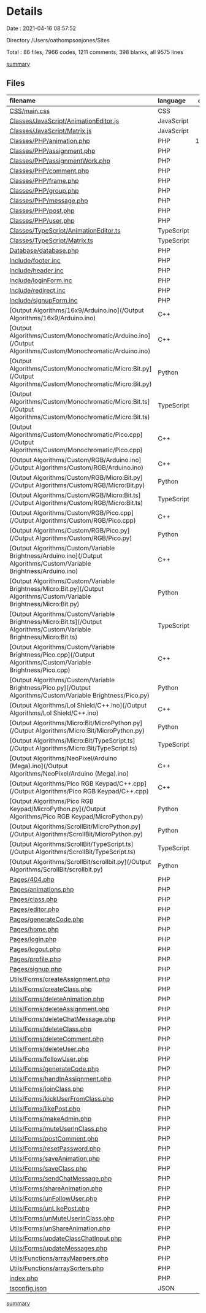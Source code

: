 # Details

Date : 2021-04-16 08:57:52

Directory /Users/oathompsonjones/Sites

Total : 86 files,  7966 codes, 1211 comments, 398 blanks, all 9575 lines

[summary](results.md)

## Files
| filename | language | code | comment | blank | total |
| :--- | :--- | ---: | ---: | ---: | ---: |
| [CSS/main.css](/CSS/main.css) | CSS | 79 | 18 | 3 | 100 |
| [Classes/JavaScript/AnimationEditor.js](/Classes/JavaScript/AnimationEditor.js) | JavaScript | 531 | 0 | 1 | 532 |
| [Classes/JavaScript/Matrix.js](/Classes/JavaScript/Matrix.js) | JavaScript | 175 | 0 | 1 | 176 |
| [Classes/PHP/animation.php](/Classes/PHP/animation.php) | PHP | 1,121 | 156 | 30 | 1,307 |
| [Classes/PHP/assignment.php](/Classes/PHP/assignment.php) | PHP | 161 | 22 | 5 | 188 |
| [Classes/PHP/assignmentWork.php](/Classes/PHP/assignmentWork.php) | PHP | 45 | 21 | 5 | 71 |
| [Classes/PHP/comment.php](/Classes/PHP/comment.php) | PHP | 64 | 21 | 5 | 90 |
| [Classes/PHP/frame.php](/Classes/PHP/frame.php) | PHP | 39 | 17 | 4 | 60 |
| [Classes/PHP/group.php](/Classes/PHP/group.php) | PHP | 93 | 41 | 9 | 143 |
| [Classes/PHP/message.php](/Classes/PHP/message.php) | PHP | 59 | 22 | 5 | 86 |
| [Classes/PHP/post.php](/Classes/PHP/post.php) | PHP | 204 | 42 | 8 | 254 |
| [Classes/PHP/user.php](/Classes/PHP/user.php) | PHP | 90 | 35 | 8 | 133 |
| [Classes/TypeScript/AnimationEditor.ts](/Classes/TypeScript/AnimationEditor.ts) | TypeScript | 516 | 379 | 48 | 943 |
| [Classes/TypeScript/Matrix.ts](/Classes/TypeScript/Matrix.ts) | TypeScript | 155 | 135 | 20 | 310 |
| [Database/database.php](/Database/database.php) | PHP | 40 | 62 | 7 | 109 |
| [Include/footer.inc](/Include/footer.inc) | PHP | 4 | 0 | 0 | 4 |
| [Include/header.inc](/Include/header.inc) | PHP | 103 | 8 | 7 | 118 |
| [Include/loginForm.inc](/Include/loginForm.inc) | PHP | 18 | 0 | 0 | 18 |
| [Include/redirect.inc](/Include/redirect.inc) | PHP | 6 | 1 | 1 | 8 |
| [Include/signupForm.inc](/Include/signupForm.inc) | PHP | 39 | 1 | 0 | 40 |
| [Output Algorithms/16x9/Arduino.ino](/Output Algorithms/16x9/Arduino.ino) | C++ | 144 | 0 | 6 | 150 |
| [Output Algorithms/Custom/Monochromatic/Arduino.ino](/Output Algorithms/Custom/Monochromatic/Arduino.ino) | C++ | 51 | 3 | 4 | 58 |
| [Output Algorithms/Custom/Monochromatic/Micro:Bit.py](/Output Algorithms/Custom/Monochromatic/Micro:Bit.py) | Python | 32 | 2 | 4 | 38 |
| [Output Algorithms/Custom/Monochromatic/Micro:Bit.ts](/Output Algorithms/Custom/Monochromatic/Micro:Bit.ts) | TypeScript | 38 | 2 | 3 | 43 |
| [Output Algorithms/Custom/Monochromatic/Pico.cpp](/Output Algorithms/Custom/Monochromatic/Pico.cpp) | C++ | 52 | 2 | 3 | 57 |
| [Output Algorithms/Custom/RGB/Arduino.ino](/Output Algorithms/Custom/RGB/Arduino.ino) | C++ | 31 | 3 | 4 | 38 |
| [Output Algorithms/Custom/RGB/Micro:Bit.py](/Output Algorithms/Custom/RGB/Micro:Bit.py) | Python | 19 | 2 | 4 | 25 |
| [Output Algorithms/Custom/RGB/Micro:Bit.ts](/Output Algorithms/Custom/RGB/Micro:Bit.ts) | TypeScript | 23 | 2 | 3 | 28 |
| [Output Algorithms/Custom/RGB/Pico.cpp](/Output Algorithms/Custom/RGB/Pico.cpp) | C++ | 35 | 3 | 4 | 42 |
| [Output Algorithms/Custom/RGB/Pico.py](/Output Algorithms/Custom/RGB/Pico.py) | Python | 18 | 2 | 4 | 24 |
| [Output Algorithms/Custom/Variable Brightness/Arduino.ino](/Output Algorithms/Custom/Variable Brightness/Arduino.ino) | C++ | 51 | 3 | 4 | 58 |
| [Output Algorithms/Custom/Variable Brightness/Micro:Bit.py](/Output Algorithms/Custom/Variable Brightness/Micro:Bit.py) | Python | 32 | 2 | 4 | 38 |
| [Output Algorithms/Custom/Variable Brightness/Micro:Bit.ts](/Output Algorithms/Custom/Variable Brightness/Micro:Bit.ts) | TypeScript | 38 | 2 | 3 | 43 |
| [Output Algorithms/Custom/Variable Brightness/Pico.cpp](/Output Algorithms/Custom/Variable Brightness/Pico.cpp) | C++ | 52 | 2 | 3 | 57 |
| [Output Algorithms/Custom/Variable Brightness/Pico.py](/Output Algorithms/Custom/Variable Brightness/Pico.py) | Python | 31 | 2 | 4 | 37 |
| [Output Algorithms/Lol Shield/C++.ino](/Output Algorithms/Lol Shield/C++.ino) | C++ | 54 | 0 | 6 | 60 |
| [Output Algorithms/Micro:Bit/MicroPython.py](/Output Algorithms/Micro:Bit/MicroPython.py) | Python | 81 | 0 | 5 | 86 |
| [Output Algorithms/Micro:Bit/TypeScript.ts](/Output Algorithms/Micro:Bit/TypeScript.ts) | TypeScript | 82 | 0 | 1 | 83 |
| [Output Algorithms/NeoPixel/Arduino (Mega).ino](/Output Algorithms/NeoPixel/Arduino (Mega).ino) | C++ | 616 | 1 | 6 | 623 |
| [Output Algorithms/Pico RGB Keypad/C++.cpp](/Output Algorithms/Pico RGB Keypad/C++.cpp) | C++ | 66 | 0 | 9 | 75 |
| [Output Algorithms/Pico RGB Keypad/MicroPython.py](/Output Algorithms/Pico RGB Keypad/MicroPython.py) | Python | 54 | 0 | 4 | 58 |
| [Output Algorithms/ScrollBit/MicroPython.py](/Output Algorithms/ScrollBit/MicroPython.py) | Python | 313 | 2 | 3 | 318 |
| [Output Algorithms/ScrollBit/TypeScript.ts](/Output Algorithms/ScrollBit/TypeScript.ts) | TypeScript | 314 | 4 | 2 | 320 |
| [Output Algorithms/ScrollBit/scrollbit.py](/Output Algorithms/ScrollBit/scrollbit.py) | Python | 135 | 0 | 29 | 164 |
| [Pages/404.php](/Pages/404.php) | PHP | 5 | 0 | 0 | 5 |
| [Pages/animations.php](/Pages/animations.php) | PHP | 21 | 7 | 1 | 29 |
| [Pages/class.php](/Pages/class.php) | PHP | 425 | 38 | 3 | 466 |
| [Pages/editor.php](/Pages/editor.php) | PHP | 250 | 5 | 12 | 267 |
| [Pages/generateCode.php](/Pages/generateCode.php) | PHP | 136 | 0 | 2 | 138 |
| [Pages/home.php](/Pages/home.php) | PHP | 436 | 0 | 10 | 446 |
| [Pages/login.php](/Pages/login.php) | PHP | 23 | 7 | 2 | 32 |
| [Pages/logout.php](/Pages/logout.php) | PHP | 3 | 0 | 1 | 4 |
| [Pages/profile.php](/Pages/profile.php) | PHP | 284 | 0 | 5 | 289 |
| [Pages/signup.php](/Pages/signup.php) | PHP | 32 | 8 | 2 | 42 |
| [Utils/Forms/createAssignment.php](/Utils/Forms/createAssignment.php) | PHP | 11 | 0 | 2 | 13 |
| [Utils/Forms/createClass.php](/Utils/Forms/createClass.php) | PHP | 11 | 0 | 3 | 14 |
| [Utils/Forms/deleteAnimation.php](/Utils/Forms/deleteAnimation.php) | PHP | 6 | 0 | 2 | 8 |
| [Utils/Forms/deleteAssignment.php](/Utils/Forms/deleteAssignment.php) | PHP | 7 | 0 | 2 | 9 |
| [Utils/Forms/deleteChatMessage.php](/Utils/Forms/deleteChatMessage.php) | PHP | 7 | 0 | 2 | 9 |
| [Utils/Forms/deleteClass.php](/Utils/Forms/deleteClass.php) | PHP | 8 | 0 | 2 | 10 |
| [Utils/Forms/deleteComment.php](/Utils/Forms/deleteComment.php) | PHP | 7 | 0 | 2 | 9 |
| [Utils/Forms/deleteUser.php](/Utils/Forms/deleteUser.php) | PHP | 5 | 0 | 2 | 7 |
| [Utils/Forms/followUser.php](/Utils/Forms/followUser.php) | PHP | 6 | 0 | 2 | 8 |
| [Utils/Forms/generateCode.php](/Utils/Forms/generateCode.php) | PHP | 65 | 0 | 2 | 67 |
| [Utils/Forms/handInAssignment.php](/Utils/Forms/handInAssignment.php) | PHP | 11 | 0 | 2 | 13 |
| [Utils/Forms/joinClass.php](/Utils/Forms/joinClass.php) | PHP | 6 | 0 | 2 | 8 |
| [Utils/Forms/kickUserFromClass.php](/Utils/Forms/kickUserFromClass.php) | PHP | 5 | 0 | 2 | 7 |
| [Utils/Forms/likePost.php](/Utils/Forms/likePost.php) | PHP | 8 | 0 | 2 | 10 |
| [Utils/Forms/makeAdmin.php](/Utils/Forms/makeAdmin.php) | PHP | 5 | 0 | 2 | 7 |
| [Utils/Forms/muteUserInClass.php](/Utils/Forms/muteUserInClass.php) | PHP | 5 | 0 | 2 | 7 |
| [Utils/Forms/postComment.php](/Utils/Forms/postComment.php) | PHP | 9 | 0 | 2 | 11 |
| [Utils/Forms/resetPassword.php](/Utils/Forms/resetPassword.php) | PHP | 5 | 0 | 2 | 7 |
| [Utils/Forms/saveAnimation.php](/Utils/Forms/saveAnimation.php) | PHP | 19 | 6 | 2 | 27 |
| [Utils/Forms/saveClass.php](/Utils/Forms/saveClass.php) | PHP | 9 | 0 | 2 | 11 |
| [Utils/Forms/sendChatMessage.php](/Utils/Forms/sendChatMessage.php) | PHP | 11 | 0 | 2 | 13 |
| [Utils/Forms/shareAnimation.php](/Utils/Forms/shareAnimation.php) | PHP | 9 | 0 | 2 | 11 |
| [Utils/Forms/unFollowUser.php](/Utils/Forms/unFollowUser.php) | PHP | 6 | 0 | 2 | 8 |
| [Utils/Forms/unLikePost.php](/Utils/Forms/unLikePost.php) | PHP | 8 | 0 | 2 | 10 |
| [Utils/Forms/unMuteUserInClass.php](/Utils/Forms/unMuteUserInClass.php) | PHP | 5 | 0 | 2 | 7 |
| [Utils/Forms/unShareAnimation.php](/Utils/Forms/unShareAnimation.php) | PHP | 8 | 0 | 2 | 10 |
| [Utils/Forms/updateClassChatInput.php](/Utils/Forms/updateClassChatInput.php) | PHP | 12 | 0 | 2 | 14 |
| [Utils/Forms/updateMessages.php](/Utils/Forms/updateMessages.php) | PHP | 19 | 0 | 2 | 21 |
| [Utils/Functions/arrayMappers.php](/Utils/Functions/arrayMappers.php) | PHP | 77 | 95 | 2 | 174 |
| [Utils/Functions/arraySorters.php](/Utils/Functions/arraySorters.php) | PHP | 5 | 6 | 2 | 13 |
| [index.php](/index.php) | PHP | 43 | 14 | 10 | 67 |
| [tsconfig.json](/tsconfig.json) | JSON | 29 | 5 | 0 | 34 |

[summary](results.md)